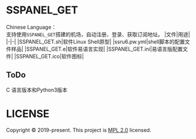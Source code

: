 # SSPANEL_GET
Chinese Language：  
支持使用`SSPANEL_GET`搭建的机场，自动注册、登录、获取订阅地址。
|文件|用途|
|-|-|
|SSPANEL_GET.sh|软件Linux Shell原型|
|ssru6.pw.yml|shell脚本的配置文件样品|
|SSPANEL_GET.e|软件易语言实现|
|SSPANEL_GET.ini|易语言版配置文件|
|SSPANEL_GET.ico|软件图标|

## ToDo
C 语言版本和Python3版本

# LICENSE

Copyright © 2019-present. This project is [MPL 2.0](https://github.com/Qs315490/SSPANEL_GET/blob/main/License) licensed.